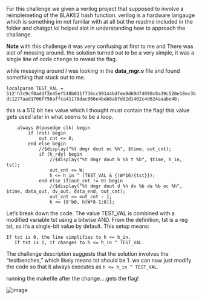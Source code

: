 
For this challenge we given a verilog project that supposed to involve a reimplemeting of the BLAKE2 hash function. 
verilog is a hardware langauge which is something im not familar with at all but the readme included in the folder and chatgpt lol helped alot in understanding how to approach the challange.

**Note** with this challenge it was very confusing at first to me and
There was alot of messing around. the solution turned out to be a very simple, it was a single line of code change to reveal the flag.

while messying around I was looking in the **data_mgr.v** file and found something that stuck out to me.

```localparam TEST_VAL = 512'h3c9cf0addf2e45ef548b011f736cc99144bdfee0d69df4090c8a39c520e18ec3bdc1277aad1706f756affca41178dac066e4beb8ab7dd2d1402c4d624aaabe40;```

this is a 512 bit hex value which I thought must contain the flag! this value gets used later in what seems to be a loop.

```
	always @(posedge clk) begin
		if (rst) begin 
			out_cnt <= 0;
		end else begin
			//$display("%t dmgr dout oc %h", $time, out_cnt);
			if (h_rdy) begin
				//$display("%t dmgr dout h %h t %b", $time, h_in, tst);
				out_cnt <= W;
				h <= h_in ^ (TEST_VAL & {(W*16){tst}});
			end else if(out_cnt != 0) begin
				//$display("%t dmgr dout d %h dv %b de %b oc %h", $time, data_out, dv_out, data_end, out_cnt);
				out_cnt <= out_cnt - 1;
				h <= {8'b0, h[W*8-1:8]};
```


Let’s break down the code. The value TEST_VAL is combined with a modified variable tst using a bitwise AND. From the definition, tst is a reg tst, so it’s a single-bit value by default. This setup means:

```
If tst is 0, the line simplifies to h <= h_in.
   If tst is 1, it changes to h <= h_in ^ TEST_VAL.
```
The challenge description suggests that the solution involves the “testbenches,” which likely means tst should be 1. we can now just modify the code so that it always executes as ```h <= h_in ^ TEST_VAL```.

running the makefile after the change....gets the flag!

![image](https://github.com/user-attachments/assets/0cb4f546-9ea5-433d-a922-d5f2471d53f1)


